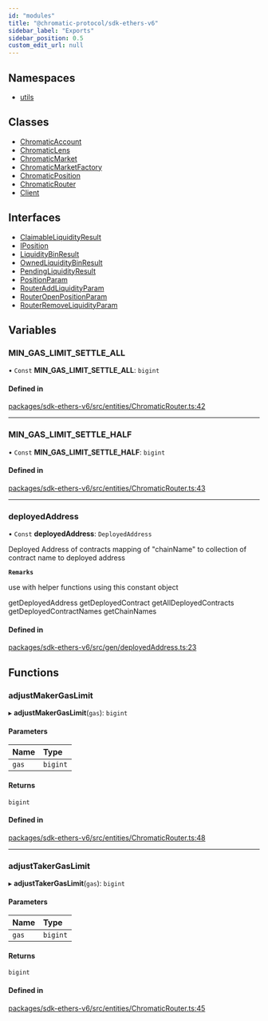 ```yaml
---
id: "modules"
title: "@chromatic-protocol/sdk-ethers-v6"
sidebar_label: "Exports"
sidebar_position: 0.5
custom_edit_url: null
---
```


## Namespaces

- [utils](namespaces/utils.md)

## Classes

- [ChromaticAccount](classes/ChromaticAccount.md)
- [ChromaticLens](classes/ChromaticLens.md)
- [ChromaticMarket](classes/ChromaticMarket.md)
- [ChromaticMarketFactory](classes/ChromaticMarketFactory.md)
- [ChromaticPosition](classes/ChromaticPosition.md)
- [ChromaticRouter](classes/ChromaticRouter.md)
- [Client](classes/Client.md)

## Interfaces

- [ClaimableLiquidityResult](interfaces/ClaimableLiquidityResult.md)
- [IPosition](interfaces/IPosition.md)
- [LiquidityBinResult](interfaces/LiquidityBinResult.md)
- [OwnedLiquidityBinResult](interfaces/OwnedLiquidityBinResult.md)
- [PendingLiquidityResult](interfaces/PendingLiquidityResult.md)
- [PositionParam](interfaces/PositionParam.md)
- [RouterAddLiquidityParam](interfaces/RouterAddLiquidityParam.md)
- [RouterOpenPositionParam](interfaces/RouterOpenPositionParam.md)
- [RouterRemoveLiquidityParam](interfaces/RouterRemoveLiquidityParam.md)

## Variables

### MIN\_GAS\_LIMIT\_SETTLE\_ALL

• `Const` **MIN\_GAS\_LIMIT\_SETTLE\_ALL**: `bigint`

#### Defined in

[packages/sdk-ethers-v6/src/entities/ChromaticRouter.ts:42](https://github.com/chromatic-protocol/sdk/blob/144961d/packages/sdk-ethers-v6/src/entities/ChromaticRouter.ts#L42)

___

### MIN\_GAS\_LIMIT\_SETTLE\_HALF

• `Const` **MIN\_GAS\_LIMIT\_SETTLE\_HALF**: `bigint`

#### Defined in

[packages/sdk-ethers-v6/src/entities/ChromaticRouter.ts:43](https://github.com/chromatic-protocol/sdk/blob/144961d/packages/sdk-ethers-v6/src/entities/ChromaticRouter.ts#L43)

___

### deployedAddress

• `Const` **deployedAddress**: `DeployedAddress`

Deployed Address of contracts
mapping of "chainName" to collection of contract name to deployed address

**`Remarks`**

use with helper functions using this constant object

getDeployedAddress
getDeployedContract
getAllDeployedContracts
getDeployedContractNames
getChainNames

#### Defined in

[packages/sdk-ethers-v6/src/gen/deployedAddress.ts:23](https://github.com/chromatic-protocol/sdk/blob/144961d/packages/sdk-ethers-v6/src/gen/deployedAddress.ts#L23)

## Functions

### adjustMakerGasLimit

▸ **adjustMakerGasLimit**(`gas`): `bigint`

#### Parameters

| Name | Type |
| :------ | :------ |
| `gas` | `bigint` |

#### Returns

`bigint`

#### Defined in

[packages/sdk-ethers-v6/src/entities/ChromaticRouter.ts:48](https://github.com/chromatic-protocol/sdk/blob/144961d/packages/sdk-ethers-v6/src/entities/ChromaticRouter.ts#L48)

___

### adjustTakerGasLimit

▸ **adjustTakerGasLimit**(`gas`): `bigint`

#### Parameters

| Name | Type |
| :------ | :------ |
| `gas` | `bigint` |

#### Returns

`bigint`

#### Defined in

[packages/sdk-ethers-v6/src/entities/ChromaticRouter.ts:45](https://github.com/chromatic-protocol/sdk/blob/144961d/packages/sdk-ethers-v6/src/entities/ChromaticRouter.ts#L45)
